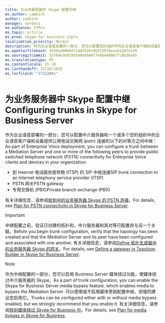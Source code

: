 ```yaml
---
title: 为业务服务器中 Skype 配置中继
ms.author: jambirk
author: jambirk
manager: serdars
ms.audience: ITPro
ms.topic: article
ms.prod: skype-for-business-itpro
localization_priority: Normal
description: 作为企业语音部署的一部分，您可以配置您的组织中的企业语音客户端和设备提供公用电话交换网 (pstn) 连接的中介服务器和一个或多个对等方之间的中继。
ms.openlocfilehash: 34391e09bb87144252634b572bf0eac6a10fe1d9
ms.sourcegitcommit: 5576463b0295e48e0506f7e4b44006ffc0b38a95
ms.translationtype: MT
ms.contentlocale: zh-CN
ms.lasthandoff: 12/10/2018
ms.locfileid: "27222861"
---
```

# <a name="configuring-trunks-in-skype-for-business-server"></a><span data-ttu-id="94883-103">为业务服务器中 Skype 配置中继</span><span class="sxs-lookup"><span data-stu-id="94883-103">Configuring trunks in Skype for Business Server</span></span>

<span data-ttu-id="94883-104">作为企业语音部署的一部分，您可以配置中介服务器和一个或多个您的组织中的企业语音客户端和设备提供公用电话交换网 (pstn) 连接的以下的对等方之间中继：</span><span class="sxs-lookup"><span data-stu-id="94883-104">As part of Enterprise Voice deployment, you can configure a trunk between a Mediation Server and one or more of the following peers to provide public switched telephone network (PSTN) connectivity for Enterprise Voice clients and devices in your organization:</span></span>

- <span data-ttu-id="94883-105">到 Internet 电话服务提供商 (ITSP) 的 SIP 中继连接</span><span class="sxs-lookup"><span data-stu-id="94883-105">SIP trunk connection to an Internet telephony service provider (ITSP)</span></span>
- <span data-ttu-id="94883-106">PSTN 网关</span><span class="sxs-lookup"><span data-stu-id="94883-106">PSTN gateway</span></span>
- <span data-ttu-id="94883-107">专用交换机 (PBX)</span><span class="sxs-lookup"><span data-stu-id="94883-107">Private branch exchange (PBX)</span></span>

<span data-ttu-id="94883-108">有关详细信息，请参阅[规划中的业务服务器 Skype 的 PSTN 连接](../../plan-your-deployment/enterprise-voice-solution/pstn-connectivity-0.md)。</span><span class="sxs-lookup"><span data-stu-id="94883-108">For details, see [Plan for PSTN connectivity in Skype for Business Server](../../plan-your-deployment/enterprise-voice-solution/pstn-connectivity-0.md).</span></span>

> [!IMPORTANT]
> <span data-ttu-id="94883-109">中继配置之前，验证已创建的拓扑和，中介服务器和其对等已配置并与另一个关联。</span><span class="sxs-lookup"><span data-stu-id="94883-109">Before you begin trunk configuration, verify that the topology has been created and that the Mediation Server and its peer have been configured and associated with one another.</span></span> <span data-ttu-id="94883-110">有关详细信息，请参阅[Define 拓扑生成器中的业务服务器 Skype 的网关](../../deploy/deploy-enterprise-voice/define-a-gateway.md)。</span><span class="sxs-lookup"><span data-stu-id="94883-110">For details, see [Define a gateway in Topology Builder in Skype for Business Server](../../deploy/deploy-enterprise-voice/define-a-gateway.md).</span></span>

> [!NOTE]
> <span data-ttu-id="94883-111">作为中继配置的一部分，您可以启用 Business Server 媒体绕过功能，使媒体绕过中介服务器的 Skype。</span><span class="sxs-lookup"><span data-stu-id="94883-111">As a part of trunk configuration, you can enable the Skype for Business Server media bypass feature, which enables media to bypass the Mediation Server.</span></span> <span data-ttu-id="94883-112">可以使用或不启用媒体旁路配置中继，但强烈建议您启用它。</span><span class="sxs-lookup"><span data-stu-id="94883-112">Trunks can be configured either with or without media bypass enabled, but we strongly recommend that you enable it.</span></span> <span data-ttu-id="94883-113">有关详细信息，请参阅[规划媒体绕过 Skype for Business 中](../../plan-your-deployment/enterprise-voice-solution/media-bypass.md)。</span><span class="sxs-lookup"><span data-stu-id="94883-113">For details, see [Plan for media bypass in Skype for Business](../../plan-your-deployment/enterprise-voice-solution/media-bypass.md).</span></span>